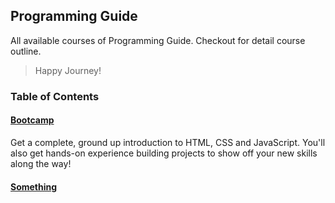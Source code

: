 ## Programming Guide
All available courses of Programming Guide. Checkout for detail course outline. 

> Happy Journey!

### Table of Contents
#### [Bootcamp](00-bootcamp/README.md)
   Get a complete, ground up introduction to HTML, CSS and JavaScript. You'll also get hands-on experience building projects to show off your new skills along the way!

#### [Something](00-bootcamp/README.md)